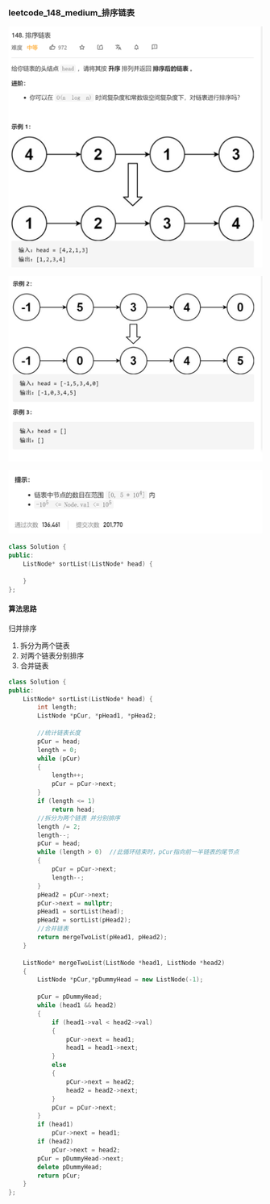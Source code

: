 ### leetcode_148_medium_排序链表

![image-20210202193530811](leetcode_148_medium_排序链表.assets/image-20210202193530811.png)

![image-20210202193544430](leetcode_148_medium_排序链表.assets/image-20210202193544430.png)

![image-20210202193555714](leetcode_148_medium_排序链表.assets/image-20210202193555714.png)

```c++
class Solution {
public:
    ListNode* sortList(ListNode* head) {

    }
};
```

#### 算法思路

归并排序

1. 拆分为两个链表
2. 对两个链表分别排序
3. 合并链表

```c++
class Solution {
public:
	ListNode* sortList(ListNode* head) {
		int length;
		ListNode *pCur, *pHead1, *pHead2;
		
		//统计链表长度
		pCur = head;
		length = 0;
		while (pCur)
		{
			length++;
			pCur = pCur->next;
		}
		if (length <= 1)
			return head;
		//拆分为两个链表 并分别排序
		length /= 2;
		length--;
		pCur = head;
		while (length > 0)  //此循环结束时，pCur指向前一半链表的尾节点
		{
			pCur = pCur->next;
			length--;
		}
		pHead2 = pCur->next;
		pCur->next = nullptr;
		pHead1 = sortList(head);
		pHead2 = sortList(pHead2);
		//合并链表
		return mergeTwoList(pHead1, pHead2);
	}

	ListNode* mergeTwoList(ListNode *head1, ListNode *head2)
	{
		ListNode *pCur,*pDummyHead = new ListNode(-1);

		pCur = pDummyHead;
		while (head1 && head2)
		{
			if (head1->val < head2->val)
			{
				pCur->next = head1;
				head1 = head1->next;
			}
			else
			{
				pCur->next = head2;
				head2 = head2->next;
			}
			pCur = pCur->next;
		}
		if (head1)
			pCur->next = head1;
		if (head2)
			pCur->next = head2;
		pCur = pDummyHead->next;
		delete pDummyHead;
		return pCur;
	}
};
```

